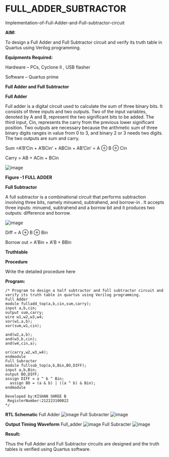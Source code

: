 # FULL_ADDER_SUBTRACTOR

Implementation-of-Full-Adder-and-Full-subtractor-circuit

**AIM:**

To design a Full Adder and Full Subtractor circuit and verify its truth table in Quartus using Verilog programming.

**Equipments Required:**

Hardware – PCs, Cyclone II , USB flasher

Software – Quartus prime

**Full Adder and Full Subtractor**

**Full Adder**

Full adder is a digital circuit used to calculate the sum of three binary bits. It consists of three inputs and two outputs. Two of the input variables, denoted by A and B, represent the two significant bits to be added. The third input, Cin, represents the carry from the previous lower significant position. Two outputs are necessary because the arithmetic sum of three binary digits ranges in value from 0 to 3, and binary 2 or 3 needs two digits. The two outputs are sum and carry.

Sum =A’B’Cin + A’BCin’ + ABCin + AB’Cin’ = A ⊕ B ⊕ Cin 

Carry = AB + ACin + BCin

![image](https://github.com/naavaneetha/FULL_ADDER_SUBTRACTOR/assets/154305477/0f30ba51-5ffb-4198-845f-18e054f675e7)

**Figure -1 FULL ADDER**

**Full Subtractor**

A full subtractor is a combinational circuit that performs subtraction involving three bits, namely minuend, subtrahend, and borrow-in . It accepts three inputs: minuend, subtrahend and a borrow bit and it produces two outputs: difference and borrow.

![image](https://github.com/naavaneetha/FULL_ADDER_SUBTRACTOR/assets/154305477/02b24f51-ab51-4304-9ad6-7b81ffc1ead5)

Diff = A ⊕ B ⊕ Bin 

Borrow out = A'Bin + A'B + BBin

**Truthtable**

**Procedure**

Write the detailed procedure here

**Program:**
```
/* Program to design a half subtractor and full subtractor circuit and verify its truth table in quartus using Verilog programming. 
Full Adder
module fulladd_top(a,b,cin,sum,carry);
input a,b,cin;
output sum,carry;
wire w1,w2,w3,w4;       
xor(w1,a,b);
xor(sum,w1,cin);        

and(w2,a,b);
and(w3,b,cin);
and(w4,cin,a);

or(carry,w2,w3,w4);
endmodule
Full Subracter
module fullsub_top(a,b,Bin,BO,DIFF);
input a,b,Bin;
output BO,DIFF;
assign DIFF = a ^ b ^ Bin;
  assign BO = (a & b) | ((a ^ b) & Bin);
endmodule

Developed by:KISHAN SHREE B
 RegisterNumber:212223100022
*/
```

**RTL Schematic**
Full Adder
![image](https://github.com/KishanShreeB/FULL_ADDER_SUBTRACTOR/assets/144870434/d2e11447-391f-4aa0-99e1-d07836a323ed)
Full Subracter
![image](https://github.com/KishanShreeB/FULL_ADDER_SUBTRACTOR/assets/144870434/c5af5587-80a5-4e86-8f38-798a3f4bc1ce)


**Output Timing Waveform**
Full_adder
![image](https://github.com/KishanShreeB/FULL_ADDER_SUBTRACTOR/assets/144870434/11b4b899-d858-450d-a578-18330ae4fc3b)
Full Subracter
![image](https://github.com/KishanShreeB/FULL_ADDER_SUBTRACTOR/assets/144870434/c7108399-008a-4502-868f-883083f8e3c8)



**Result:**

Thus the Full Adder and Full Subtractor circuits are designed and the truth tables is verified using Quartus software.



